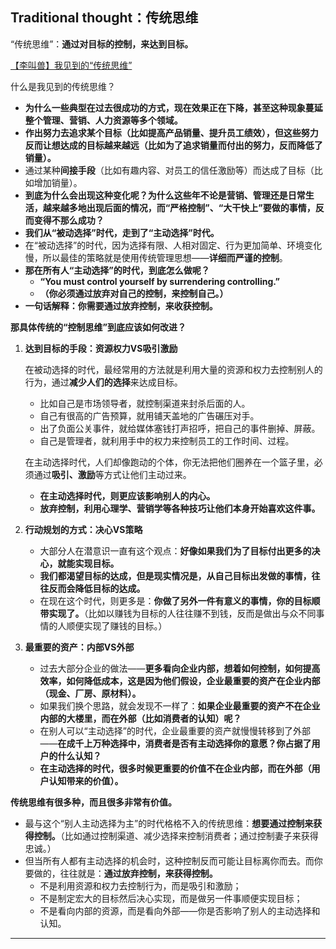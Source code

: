## Traditional thought：传统思维

“传统思维”：**通过对目标的控制，来达到目标。**



[【李叫兽】我见到的“传统思维”](https://mp.weixin.qq.com/s?__biz=MzA5NTMxOTczOA==&mid=2650441882&idx=1&sn=62c5999b2da649c0803c957612a820e3&key=0054166caf6e6831d08efff91f9140a7609affc56b85a85fee2a3cbaa225bc2cb010f17352c29890816f1542509e87c0c7af1d11369641cca5dde91fbc2097fb167c49e4b9579d805c2fe5557a64f594&ascene=0&uin=MzQ3NjkzMTc1&devicetype=iMac12%2C1+OSX+OSX+10.12.5+build(16F73)&version=12020710&nettype=WIFI&fontScale=100&pass_ticket=2gy279s3pPMxYJJUHyCxCQ1MAUD4eGFX6RSJGK4XPckXtjrf65Hcs24bNCnrCUiZ)

什么是我见到的传统思维？

- **为什么一些典型在过去很成功的方式，现在效果正在下降，甚至这种现象蔓延整个管理、营销、人力资源等多个领域。**
- **作出努力去追求某个目标（比如提高产品销量、提升员工绩效），但这些努力反而让想达成的目标越来越远（比如为了追求销量而付出的努力，反而降低了销量）。**
- 通过某种**间接手段**（比如有趣内容、对员工的信任激励等）而达成了目标（比如增加销量）。
- **到底为什么会出现这种变化呢？为什么这些年不论是营销、管理还是日常生活，越来越多地出现后面的情况，而“严格控制”、“大干快上”要做的事情，反而变得不那么成功？**
- **我们从“被动选择”时代，走到了“主动选择”时代。**
- 在“被动选择”的时代，因为选择有限、人相对固定、行为更加简单、环境变化慢，所以最佳的策略就是使用传统管理思想——**详细而严谨的控制**。
- **那在所有人“主动选择”的时代，到底怎么做呢？**
  - **“You must control yourself by surrendering controlling.”**
  - **（你必须通过放弃对自己的控制，来控制自己。）**
- **一句话解释：你需要通过放弃控制，来收获控制。**



**那具体传统的“控制思维”到底应该如何改进？** 

1. **达到目标的手段：资源权力VS吸引激励**

   在被动选择的时代，最经常用的方法就是利用大量的资源和权力去控制别人的行为，通过**减少人们的选择**来达成目标。

   - 比如自己是市场领导者，就控制渠道来封杀后面的人。
   - 自己有很高的广告预算，就用铺天盖地的广告碾压对手。
   - 出了负面公关事件，就给媒体塞钱打声招呼，把自己的事件删掉、屏蔽。
   - 自己是管理者，就利用手中的权力来控制员工的工作时间、过程。

   在主动选择时代，人们却像跑动的个体，你无法把他们圈养在一个篮子里，必须通过**吸引、激励**等方式让他们主动过来。

   - **在主动选择时代，则更应该影响别人的内心。**
   - **放弃控制，利用心理学、营销学等各种技巧让他们本身开始喜欢这件事。**

2. **行动规划的方式：决心VS策略**

   - 大部分人在潜意识一直有这个观点：**好像如果我们为了目标付出更多的决心，就能实现目标。**
   - **我们都渴望目标的达成，但是现实情况是，从自己目标出发做的事情，往往反而会降低目标的达成。**
   - 在现在这个时代，则更多是：**你做了另外一件有意义的事情，你的目标顺带实现了。**（比如以赚钱为目标的人往往赚不到钱，反而是做出与众不同事情的人顺便实现了赚钱的目标。）

3. **最重要的资产：内部VS外部**

   - 过去大部分企业的做法——**更多看向企业内部，想着如何控制，如何提高效率，如何降低成本，这是因为他们假设，企业最重要的资产在企业内部（现金、厂房、原材料）。**
   - 如果我们换个思路，就会发现不一样了：**如果企业最重要的资产不在企业内部的大楼里，而在外部（比如消费者的认知）呢？**
   - 在别人可以“主动选择”的时代，企业最重要的资产就慢慢转移到了外部——**在成千上万种选择中，消费者是否有主动选择你的意愿？你占据了用户的什么认知？**
   - **在主动选择的时代，很多时候更重要的价值不在企业内部，而在外部（用户认知带来的价值）。**



**传统思维有很多种，而且很多非常有价值。**

- 最与这个“别人主动选择为主”的时代格格不入的传统思维：**想要通过控制来获得控制。**（比如通过控制渠道、减少选择来控制消费者；通过控制妻子来获得忠诚。）
- 但当所有人都有主动选择的机会时，这种控制反而可能让目标离你而去。而你要做的，往往就是：**通过放弃控制，来获得控制。**
  - 不是利用资源和权力去控制行为，而是吸引和激励；
  - 不是制定宏大的目标然后决心实现，而是做另一件事顺便实现目标；
  - 不是看向内部的资源，而是看向外部——你是否影响了别人的主动选择和认知。





































---